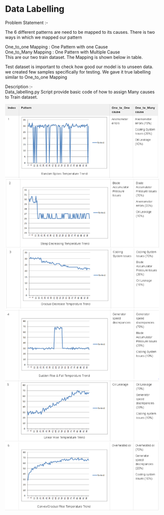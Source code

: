 # Data Labelling

Problem Statement :-  

The 6 different patterns are need to be mapped to its causes. There is two ways in which we mapped our pattern  

One_to_one Mapping : One Pattern with one Cause  
One_to_Many Mapping : One Pattern with Multiple Cause   
This are our two train dataset. The Mapping is shown below in table.  

Test dataset is important to check how good our model is to unseen data. we created few samples specifically for testing. We gave it true   labelling similar to One_to_one Mapping  

Description :-  
Data_labelling.py Script provide basic code of how to assign Many causes to Train dataset.  
  
  <img src='/Images/Label1.PNG'>  
  <img src='/Images/Label2.PNG'>  
  <img src='/Images/Label3.PNG'>  
  <img src='/Images/Label4.PNG'>  
  <img src='/Images/Label5.PNG'>  
  <img src='/Images/Label6.PNG'>  
